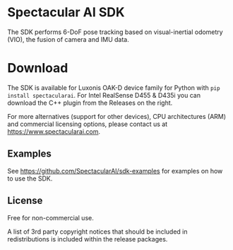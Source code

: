 # Spectacular AI SDK

The SDK performs 6-DoF pose tracking based on visual-inertial odometry (VIO), the fusion of camera and IMU data.

# Download

The SDK is available for Luxonis OAK-D device family for Python with `pip install spectacularai`. For Intel RealSense D455 & D435i you can download the C++ plugin from the Releases on the right.

For more alternatives (support for other devices), CPU architectures (ARM) and commercial licensing options, please contact us at https://www.spectacularai.com.

## Examples

See https://github.com/SpectacularAI/sdk-examples for examples on how to use the SDK.

## License

Free for non-commercial use.

A list of 3rd party copyright notices that should be included in redistributions is included within the release packages.
